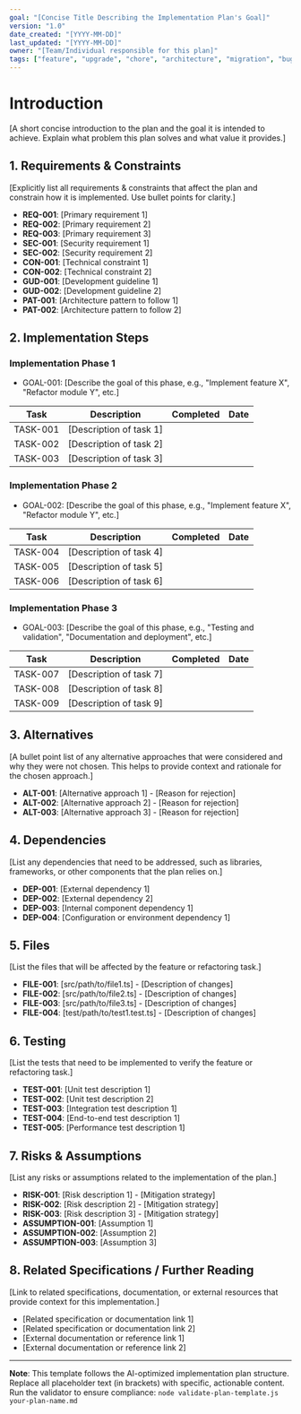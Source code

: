 ```yaml
---
goal: "[Concise Title Describing the Implementation Plan's Goal]"
version: "1.0"
date_created: "[YYYY-MM-DD]"
last_updated: "[YYYY-MM-DD]"
owner: "[Team/Individual responsible for this plan]"
tags: ["feature", "upgrade", "chore", "architecture", "migration", "bug"]
---
```


# Introduction

[A short concise introduction to the plan and the goal it is intended to achieve. Explain what problem this plan solves and what value it provides.]

## 1. Requirements & Constraints

[Explicitly list all requirements & constraints that affect the plan and constrain how it is implemented. Use bullet points for clarity.]

- **REQ-001**: [Primary requirement 1]
- **REQ-002**: [Primary requirement 2]
- **REQ-003**: [Primary requirement 3]
- **SEC-001**: [Security requirement 1]
- **SEC-002**: [Security requirement 2]
- **CON-001**: [Technical constraint 1]
- **CON-002**: [Technical constraint 2]
- **GUD-001**: [Development guideline 1]
- **GUD-002**: [Development guideline 2]
- **PAT-001**: [Architecture pattern to follow 1]
- **PAT-002**: [Architecture pattern to follow 2]

## 2. Implementation Steps

### Implementation Phase 1

- GOAL-001: [Describe the goal of this phase, e.g., "Implement feature X", "Refactor module Y", etc.]

| Task | Description | Completed | Date |
|------|-------------|-----------|------|
| TASK-001 | [Description of task 1] | | |
| TASK-002 | [Description of task 2] | | |
| TASK-003 | [Description of task 3] | | |

### Implementation Phase 2

- GOAL-002: [Describe the goal of this phase, e.g., "Implement feature X", "Refactor module Y", etc.]

| Task | Description | Completed | Date |
|------|-------------|-----------|------|
| TASK-004 | [Description of task 4] | | |
| TASK-005 | [Description of task 5] | | |
| TASK-006 | [Description of task 6] | | |

### Implementation Phase 3

- GOAL-003: [Describe the goal of this phase, e.g., "Testing and validation", "Documentation and deployment", etc.]

| Task | Description | Completed | Date |
|------|-------------|-----------|------|
| TASK-007 | [Description of task 7] | | |
| TASK-008 | [Description of task 8] | | |
| TASK-009 | [Description of task 9] | | |

## 3. Alternatives

[A bullet point list of any alternative approaches that were considered and why they were not chosen. This helps to provide context and rationale for the chosen approach.]

- **ALT-001**: [Alternative approach 1] - [Reason for rejection]
- **ALT-002**: [Alternative approach 2] - [Reason for rejection]
- **ALT-003**: [Alternative approach 3] - [Reason for rejection]

## 4. Dependencies

[List any dependencies that need to be addressed, such as libraries, frameworks, or other components that the plan relies on.]

- **DEP-001**: [External dependency 1]
- **DEP-002**: [External dependency 2]
- **DEP-003**: [Internal component dependency 1]
- **DEP-004**: [Configuration or environment dependency 1]

## 5. Files

[List the files that will be affected by the feature or refactoring task.]

- **FILE-001**: [src/path/to/file1.ts] - [Description of changes]
- **FILE-002**: [src/path/to/file2.ts] - [Description of changes]
- **FILE-003**: [src/path/to/file3.ts] - [Description of changes]
- **FILE-004**: [test/path/to/test1.test.ts] - [Description of changes]

## 6. Testing

[List the tests that need to be implemented to verify the feature or refactoring task.]

- **TEST-001**: [Unit test description 1]
- **TEST-002**: [Unit test description 2]
- **TEST-003**: [Integration test description 1]
- **TEST-004**: [End-to-end test description 1]
- **TEST-005**: [Performance test description 1]

## 7. Risks & Assumptions

[List any risks or assumptions related to the implementation of the plan.]

- **RISK-001**: [Risk description 1] - [Mitigation strategy]
- **RISK-002**: [Risk description 2] - [Mitigation strategy]
- **RISK-003**: [Risk description 3] - [Mitigation strategy]
- **ASSUMPTION-001**: [Assumption 1]
- **ASSUMPTION-002**: [Assumption 2]
- **ASSUMPTION-003**: [Assumption 3]

## 8. Related Specifications / Further Reading

[Link to related specifications, documentation, or external resources that provide context for this implementation.]

- [Related specification or documentation link 1]
- [Related specification or documentation link 2]
- [External documentation or reference link 1]
- [External documentation or reference link 2]

---

**Note**: This template follows the AI-optimized implementation plan structure. Replace all placeholder text (in brackets) with specific, actionable content. Run the validator to ensure compliance: `node validate-plan-template.js your-plan-name.md` 
